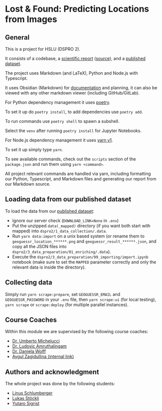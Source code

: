 # Lost & Found: Predicting Locations from Images

## General

This is a project for HSLU (DSPRO 2).

It consists of a codebase, a [scientific report](./deliverables/ScientificReport/scientific_report.pdf) ([source](./deliverables/ScientificReport/scientific_report.md)), and a [published dataset](https://www.kaggle.com/datasets/killusions/street-location-images/).

The project uses Markdown (and LaTeX), Python and Node.js with Typescript.

It uses Obsidian (Markdown) for [documentation](./Overview.md) and planning, it can also be viewed with any other markdown viewer (including GitHub/GitLab).

For Python dependency management it uses [poetry](https://python-poetry.org/).

To set it up do `poetry install`, to add dependencies use `poetry add`.

To run commands use `poetry shell` to spawn a subshell.

Select the `venv` after running `poetry install` for Jupyter Notebooks.

For Node.js dependency management it uses [yarn v1](https://classic.yarnpkg.com/lang/en/).

To set it up simply type `yarn`.

To see available commands, check out the `scripts` section of the `package.json` and run them using `yarn <command>`.

All project relevant commands are handled via yarn, including formatting our Python, Typescript, and Markdown files and generating our report from our Markdown source.

## Loading data from our published dataset

To load the data from our [published dataset](https://www.kaggle.com/datasets/killusions/street-location-images/):

- Ignore our server check (`DOWNLOAD_LINK=None` in `.env`)
- Put the unzipped `data(_mapped)` directory (if you want both start with mapped) into `dspro2/1_data_collection/.data`.
- Run `yarn data:import` on a unix based system (or rename them to `geoguessr_location_******.png` and `geoguessr_result_******.json`, and copy all the JSON files into `dspro2/3_data_preparation/01_enriching/.data`).
- Execute the `dspro2/3_data_preparation/99_importing/import.ipynb` notebook (make sure to set the `MAPPED` parameter correctly and only the relevant data is inside the directory).

## Collecting data

Simply run `yarn scrape:prepare`, set `GEOGUESSR_EMAIL` and `GEOGUESSR_PASSWORD` in your `.env` file, then `yarn scrape:ui` (for local testing), `yarn scrape` or `scrape:deploy` (for multiple parallel instances).

## Course Coaches

Within this module we are supervised by the following course coaches:

- [Dr. Umberto Michelucci](https://www.hslu.ch/en/lucerne-university-of-applied-sciences-and-arts/about-us/people-finder/profile/?pid=5426)
- [Dr. Ludovic Amruthalingam](https://www.hslu.ch/en/lucerne-university-of-applied-sciences-and-arts/about-us/people-finder/profile/?pid=5381)
- [Dr. Daniela Wolff](https://www.linkedin.com/in/daniela-wolff?originalSubdomain=ch)
- [Aygul Zagidullina (internal link)](https://elearning.hslu.ch/ilias/ilias.php?baseClass=ilrepositorygui&cmdNode=yo:mw:9l:17l:xt&cmdClass=ilPublicUserProfileGUI&cmd=getHTML&ref_id=6109722&back_cmd=jump2UsersGallery&user=6566820)

## Authors and acknowledgment

The whole project was done by the following students:

- [Linus Schlumberger](https://gitlab.com/Killusions)
- [Lukas Stöckli](https://gitlab.com/Valairaa)
- [Yutaro Sigrist](https://gitlab.com/yusigrist)
